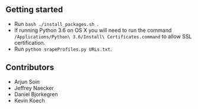 ## Getting started

- Run `bash ./install_packages.sh `.
- If running Python 3.6 on OS X you will need to run the command `/Applications/Python\ 3.6/Install\ Certificates.command` to allow SSL certification.
- Run `python srapeProfiles.py URLs.txt`.



## Contributors

- Arjun Soin
- Jeffrey Naecker
- Daniel Bjorkegren
- Kevin Koech

